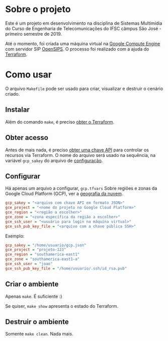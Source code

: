 # Sobre o projeto
Este é um projeto em desenvolvimento na disciplina de Sistemas Multimídia do Curso de Engenharia de Telecomunicações do IFSC câmpus São José - primeiro semestre de 2019.

Até o momento, foi criada uma máquina virtual na [Google Compute Engine](https://cloud.google.com/compute/) com servidor SIP [OpenSIPS](https://opensips.org). O processo foi realizado com a ajuda do [Terraform](https://terraform.io).

# Como usar
O arquivo `Makefile` pode ser usado para criar, visualizar e destruir o cenário criado.

## Instalar
Além do comando `make`, é preciso [obter o Terraform](https://www.terraform.io/downloads.html).

## Obter acesso
Antes de mais nada, é preciso [obter uma chave API](https://console.cloud.google.com/apis/credentials/serviceaccountkey) para controlar os recursos via Terraform. O nome do arquivo será usado na sequência, na variável `gcp_sakey` do arquivo de [configuração](#Configurar).

## Configurar
Há apenas um arquivo a configurar, `gcp.tfvars`
Sobre regiões e zonas da Google Cloud Platform (GCP), ver a [geografia da nuvem](https://cloud.google.com/docs/geography-and-regions).
```ini
gcp_sakey = "<arquivo com chave API em formato JSON>"
gce_project = "<nome do projeto no Google Cloud Platform>"
gce_region = "<região a escolher>"
gce_zone = "<zona específica da região a escolher>"
gce_ssh_user = "<usuário para login na máquina virtual>"
gce_ssh_pub_key_file = "<arquivo com a chave pública SSH>"
```

Exemplo:
```ini
gcp_sakey = "/home/usuario/gcp.json"
gce_project = "projeto-123"
gce_region = "southamerica-east1"
gce_zone = "southamerica-east1-a"
gce_ssh_user = "joao"
gce_ssh_pub_key_file = "/home/usuario/.ssh/id_rsa.pub"
```

## Criar o ambiente
Apenas `make`. É suficiente :)

Se quiser, `make show` apresenta o estado do Terraform.

## Destruir o ambiente
Somente `make clean`. Nada mais.
